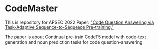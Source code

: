 # CodeMaster
This is repository for APSEC 2022 Paper: ["Code Question Answering via Task-Adaptive Sequence-to-Sequence Pre-training."](https://ieeexplore.ieee.org/document/10043323)

The paper is about Continual pre-train CodeT5 model with code-text generation and noun prediction tasks for code question-answering
